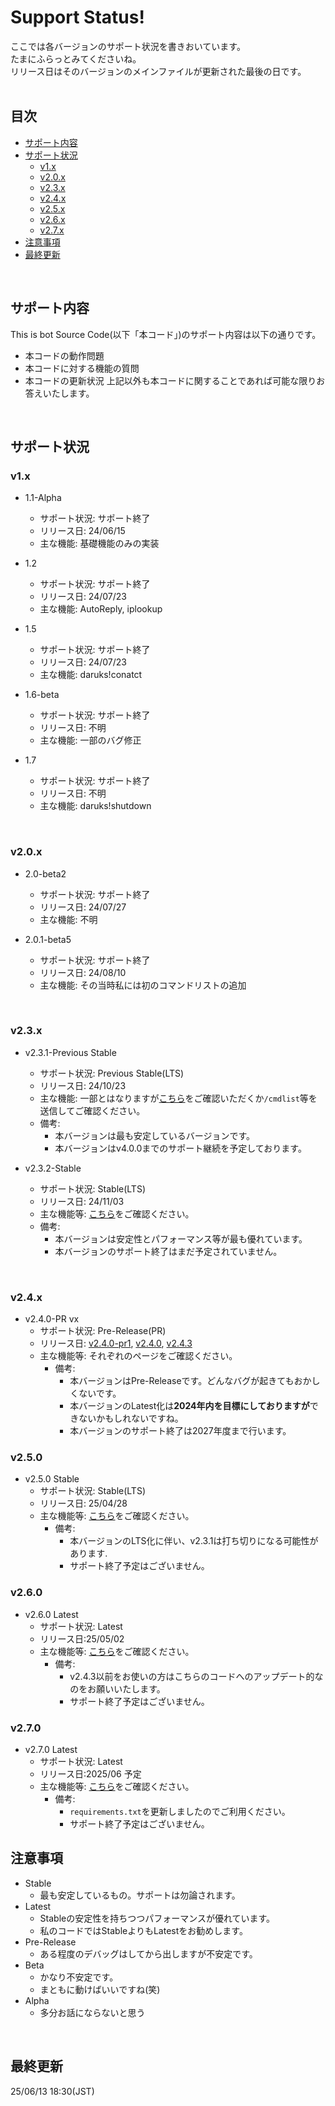 # Support Status!
ここでは各バージョンのサポート状況を書きおいています。<br>
たまにふらっとみてくださいね。<br>
リリース日はそのバージョンのメインファイルが更新された最後の日です。<br>
<br>

## 目次
- [サポート内容](https://github.com/darui3018823/Thisisbot/blob/main/Support-Status.md#%E3%82%B5%E3%83%9D%E3%83%BC%E3%83%88%E5%86%85%E5%AE%B9)
- [サポート状況](https://github.com/darui3018823/Thisisbot/blob/main/Support-Status.md#%E3%82%B5%E3%83%9D%E3%83%BC%E3%83%88%E7%8A%B6%E6%B3%81)
  - [v1.x](https://github.com/darui3018823/Thisisbot/blob/main/Support-Status.md#v1x)
  - [v2.0.x](https://github.com/darui3018823/Thisisbot/blob/main/Support-Status.md#v20x)
  - [v2.3.x](https://github.com/darui3018823/Thisisbot/blob/main/Support-Status.md#v23x)
  - [v2.4.x](https://github.com/darui3018823/Thisisbot/blob/main/Support-Status.md#v24x)
  - [v2.5.x](https://github.com/darui3018823/Thisisbot/blob/main/Support-Status.md#v25x)
  - [v2.6.x](https://github.com/darui3018823/Thisisbot/blob/main/Support-Status.md#v26x)
  - [v2.7.x](https://github.com/darui3018823/Thisisbot/blob/main/Support-Status.md#v27x)
- [注意事項](https://github.com/darui3018823/Thisisbot/blob/main/Support-Status.md#%E6%B3%A8%E6%84%8F%E4%BA%8B%E9%A0%85)
- [最終更新](https://github.com/darui3018823/Thisisbot/blob/main/Support-Status.md#%E6%9C%80%E7%B5%82%E6%9B%B4%E6%96%B0)
<br>

## サポート内容
This is bot Source Code(以下「本コード」)のサポート内容は以下の通りです。<br>
- 本コードの動作問題
- 本コードに対する機能の質問
- 本コードの更新状況
上記以外も本コードに関することであれば可能な限りお答えいたします。
<br>

## サポート状況
### v1.x
- 1.1-Alpha
  - サポート状況: サポート終了
  - リリース日: 24/06/15
  - 主な機能: 基礎機能のみの実装

- 1.2
  - サポート状況: サポート終了
  - リリース日: 24/07/23
  - 主な機能: AutoReply, iplookup

- 1.5
  - サポート状況: サポート終了
  - リリース日: 24/07/23
  - 主な機能: daruks!conatct
 
- 1.6-beta
  - サポート状況: サポート終了
  - リリース日: 不明
  - 主な機能: 一部のバグ修正
 
- 1.7
  - サポート状況: サポート終了
  - リリース日: 不明
  - 主な機能: daruks!shutdown
<br>

### v2.0.x
- 2.0-beta2
  - サポート状況: サポート終了
  - リリース日: 24/07/27
  - 主な機能: 不明

- 2.0.1-beta5
  - サポート状況: サポート終了
  - リリース日: 24/08/10
  - 主な機能: その当時私には初のコマンドリストの追加
<br>

### v2.3.x
- v2.3.1-Previous Stable
  - サポート状況: Previous Stable(LTS)
  - リリース日: 24/10/23
  - 主な機能: 一部とはなりますが[こちら](https://github.com/darui3018823/Thisisbot/releases/tag/2.3.1)をご確認いただくか`/cmdlist`等を送信してご確認ください。
  - 備考:
    - 本バージョンは最も安定しているバージョンです。
    - 本バージョンはv4.0.0までのサポート継続を予定しております。

- v2.3.2-Stable
  - サポート状況: Stable(LTS)
  - リリース日: 24/11/03
  - 主な機能等: [こちら](https://github.com/darui3018823/Thisisbot/releases/tag/2.3.2)をご確認ください。
  - 備考:
    - 本バージョンは安定性とパフォーマンス等が最も優れています。
    - 本バージョンのサポート終了はまだ予定されていません。
<br>   

### v2.4.x
- v2.4.0-PR vx
  - サポート状況: Pre-Release(PR)
  - リリース日: [v2.4.0-pr1](https://github.com/darui3018823/Thisisbot/releases/tag/2.4.0_PR1), [v2.4.0](https://github.com/darui3018823/Thisisbot/releases/tag/2.4.0), [v2.4.3](https://github.com/darui3018823/Thisisbot/releases/tag/2.4.3)
  - 主な機能等: それぞれのページをご確認ください。
    - 備考:
      - 本バージョンはPre-Releaseです。どんなバグが起きてもおかしくないです。
      - 本バージョンのLatest化は**2024年内を目標にしておりますが**できないかもしれないですね。
      - 本バージョンのサポート終了は2027年度まで行います。
     
### v2.5.0
- v2.5.0 Stable
  - サポート状況: Stable(LTS)
  - リリース日: 25/04/28
  - 主な機能等: [こちら](https://github.com/darui3018823/Thisisbot/releases/tag/2.5.0)をご確認ください。
    - 備考:
      - 本バージョンのLTS化に伴い、v2.3.1は打ち切りになる可能性があります.
      - サポート終了予定はございません。
     
### v2.6.0
- v2.6.0 Latest
  - サポート状況: Latest
  - リリース日:25/05/02
  - 主な機能等: [こちら](https://github.com/darui3018823/Thisisbot/releases/tag/2.6.0)をご確認ください。
    - 備考:
      - v2.4.3以前をお使いの方はこちらのコードへのアップデート的なのをお願いいたします。
      - サポート終了予定はございません。
     
### v2.7.0
- v2.7.0 Latest
  - サポート状況: Latest
  - リリース日:2025/06 予定
  - 主な機能等: [こちら](https://github.com/darui3018823/Thisisbot/releases/tag/2.7.0)をご確認ください。
    - 備考:
      - `requirements.txt`を更新しましたのでご利用ください。
      - サポート終了予定はございません。
  
## 注意事項
- Stable
  - 最も安定しているもの。サポートは勿論されます。
- Latest
  - Stableの安定性を持ちつつパフォーマンスが優れています。
  - 私のコードではStableよりもLatestをお勧めします。
- Pre-Release
  - ある程度のデバッグはしてから出しますが不安定です。
- Beta
  - かなり不安定です。
  - まともに動けばいいですね(笑)
- Alpha
  - 多分お話にならないと思う
<br>

## 最終更新
25/06/13 18:30(JST)
